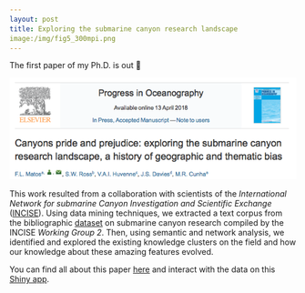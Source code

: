```yaml
---
layout: post
title: Exploring the submarine canyon research landscape
image:/img/fig5_300mpi.png
---
```


The first paper of my Ph.D. is out 🎉 

![](/img/paper_header.png?style=centerme)

This work resulted from a collaboration with scientists of the _International Network for submarine Canyon Investigation and Scientific Exchange_ ([INCISE](http://www.incisenet.org)). Using data mining techniques, we extracted a text corpus from the bibliographic [dataset](https://doi.org/10.17632/kympfxbcwm.1) on submarine canyon research compiled by the INCISE _Working Group 2_. Then, using semantic and network analysis, we identified and explored the existing knowledge clusters on the field and how our knowledge about these amazing features evolved. 

You can find all about this paper [here](https://www.sciencedirect.com/science/article/pii/S0079661117302744) and interact with the data on this [Shiny app](https://canyons-research-mapping.shinyapps.io/canyons-sci-landscape/). 


